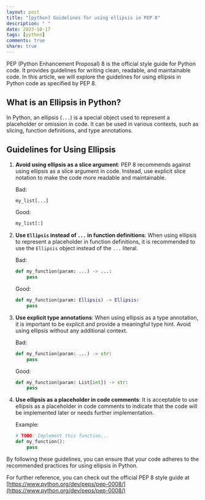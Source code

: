 ```yaml
---
layout: post
title: "[python] Guidelines for using ellipsis in PEP 8"
description: " "
date: 2023-10-17
tags: [python]
comments: true
share: true
---
```


PEP (Python Enhancement Proposal) 8 is the official style guide for Python code. It provides guidelines for writing clean, readable, and maintainable code. In this article, we will explore the guidelines for using ellipsis in Python code as specified by PEP 8.

## What is an Ellipsis in Python?

In Python, an ellipsis (`...`) is a special object used to represent a placeholder or omission in code. It can be used in various contexts, such as slicing, function definitions, and type annotations.

## Guidelines for Using Ellipsis

1. **Avoid using ellipsis as a slice argument**: PEP 8 recommends against using ellipsis as a slice argument in code. Instead, use explicit slice notation to make the code more readable and maintainable.

   Bad:
   ```python
   my_list[...]
   ```

   Good:
   ```python
   my_list[:]
   ```

2. **Use `Ellipsis` instead of `...` in function definitions**: When using ellipsis to represent a placeholder in function definitions, it is recommended to use the `Ellipsis` object instead of the `...` literal.

   Bad:
   ```python
   def my_function(param: ...) -> ...:
       pass
   ```

   Good:
   ```python
   def my_function(param: Ellipsis) -> Ellipsis:
       pass
   ```

3. **Use explicit type annotations**: When using ellipsis as a type annotation, it is important to be explicit and provide a meaningful type hint. Avoid using ellipsis without any additional context.

   Bad:
   ```python
   def my_function(param: ...) -> str:
       pass
   ```

   Good:
   ```python
   def my_function(param: List[int]) -> str:
       pass
   ```

4. **Use ellipsis as a placeholder in code comments**: It is acceptable to use ellipsis as a placeholder in code comments to indicate that the code will be implemented later or needs further implementation.

   Example:
   ```python
   # TODO: Implement this function...
   def my_function():
       pass
   ```

By following these guidelines, you can ensure that your code adheres to the recommended practices for using ellipsis in Python.

For further reference, you can check out the official PEP 8 style guide at [https://www.python.org/dev/peps/pep-0008/](https://www.python.org/dev/peps/pep-0008/)